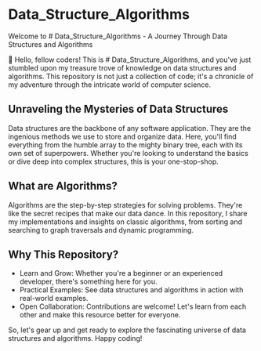 # Data_Structure_Algorithms

Welcome to # Data_Structure_Algorithms - A Journey Through Data Structures and Algorithms

👋 Hello, fellow coders! This is # Data_Structure_Algorithms, and you've just stumbled upon my treasure trove of knowledge on data structures and algorithms. This repository is not just a collection of code; it's a chronicle of my adventure through the intricate world of computer science.

## Unraveling the Mysteries of Data Structures

Data structures are the backbone of any software application. They are the ingenious methods we use to store and organize data. Here, you'll find everything from the humble array to the mighty binary tree, each with its own set of superpowers. Whether you're looking to understand the basics or dive deep into complex structures, this is your one-stop-shop.

## What are Algorithms?

Algorithms are the step-by-step strategies for solving problems. They're like the secret recipes that make our data dance. In this repository, I share my implementations and insights on classic algorithms, from sorting and searching to graph traversals and dynamic programming.

## Why This Repository?

- Learn and Grow: Whether you're a beginner or an experienced developer, there's something here for you.
- Practical Examples: See data structures and algorithms in action with real-world examples.
- Open Collaboration: Contributions are welcome! Let's learn from each other and make this resource better for everyone.

So, let's gear up and get ready to explore the fascinating universe of data structures and algorithms. Happy coding!
